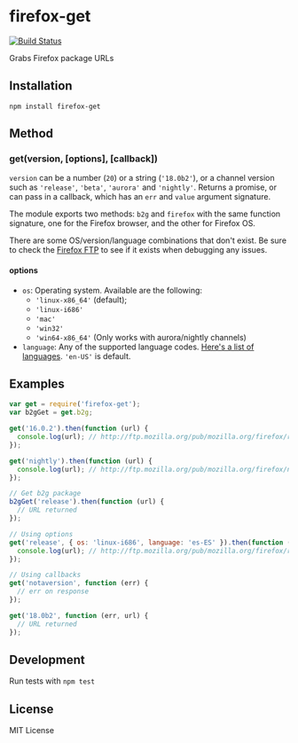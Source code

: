 firefox-get
=====
[![Build Status](https://travis-ci.org/jsantell/node-firefox-get.png?branch=master)](https://travis-ci.org/jsantell/node-firefox-get)

Grabs Firefox package URLs

## Installation

`npm install firefox-get`

## Method

### get(version, [options], [callback])

`version` can be a number (`20`) or a string (`'18.0b2'`), or a channel version such as `'release'`, `'beta'`, `'aurora'` and `'nightly'`. Returns a promise, or can pass in a callback, which has an `err` and `value` argument signature.

The module exports two methods: `b2g` and `firefox` with the same function signature, one for the Firefox browser, and the other for Firefox OS.

There are some OS/version/language combinations that don't exist. Be sure to check the [Firefox FTP](http://ftp.mozilla.org/pub/mozilla.org/firefox/) to see if it exists when debugging any issues.

#### options

* `os`: Operating system. Available are the following:
  * `'linux-x86_64'` (default);
  * `'linux-i686'`
  * `'mac'`
  * `'win32'`
  * `'win64-x86_64'` (Only works with aurora/nightly channels)
* `language`: Any of the supported language codes. [Here's a list of languages](http://ftp.mozilla.org/pub/mozilla.org/firefox/releases/latest/linux-x86_64/). `'en-US'` is default.

## Examples

```javascript
var get = require('firefox-get');
var b2gGet = get.b2g;

get('16.0.2').then(function (url) {
  console.log(url); // http://ftp.mozilla.org/pub/mozilla.org/firefox/releases/16.0.2/linux-x86_64/en-US/firefox-16.0.2.tar.bz2
});

get('nightly').then(function (url) {
  console.log(url); // http://ftp.mozilla.org/pub/mozilla.org/firefox/nightly/latest-trunk/firefox-24.0a1.en-US.linux-x86_64.tar.bz2
});

// Get b2g package
b2gGet('release').then(function (url) {
  // URL returned
});

// Using options
get('release', { os: 'linux-i686', language: 'es-ES' }).then(function (url) {
  console.log(url); // http://ftp.mozilla.org/pub/mozilla.org/firefox/releases/linux-i686/es-ES/firefox-21.0.tar.bz2
});

// Using callbacks
get('notaversion', function (err) {
  // err on response
});

get('18.0b2', function (err, url) {
  // URL returned
});
```

## Development

Run tests with `npm test`

## License

MIT License
